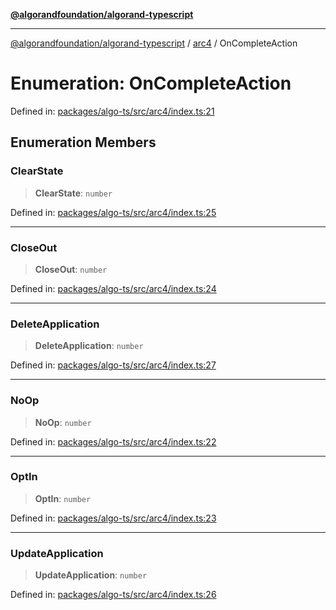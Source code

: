 [**@algorandfoundation/algorand-typescript**](../../../README.md)

***

[@algorandfoundation/algorand-typescript](../../../README.md) / [arc4](../README.md) / OnCompleteAction

# Enumeration: OnCompleteAction

Defined in: [packages/algo-ts/src/arc4/index.ts:21](https://github.com/algorandfoundation/puya-ts/blob/5bdb536fcbeffa6fe079b274d09cae785c8fb7b7/packages/algo-ts/src/arc4/index.ts#L21)

## Enumeration Members

### ClearState

> **ClearState**: `number`

Defined in: [packages/algo-ts/src/arc4/index.ts:25](https://github.com/algorandfoundation/puya-ts/blob/5bdb536fcbeffa6fe079b274d09cae785c8fb7b7/packages/algo-ts/src/arc4/index.ts#L25)

***

### CloseOut

> **CloseOut**: `number`

Defined in: [packages/algo-ts/src/arc4/index.ts:24](https://github.com/algorandfoundation/puya-ts/blob/5bdb536fcbeffa6fe079b274d09cae785c8fb7b7/packages/algo-ts/src/arc4/index.ts#L24)

***

### DeleteApplication

> **DeleteApplication**: `number`

Defined in: [packages/algo-ts/src/arc4/index.ts:27](https://github.com/algorandfoundation/puya-ts/blob/5bdb536fcbeffa6fe079b274d09cae785c8fb7b7/packages/algo-ts/src/arc4/index.ts#L27)

***

### NoOp

> **NoOp**: `number`

Defined in: [packages/algo-ts/src/arc4/index.ts:22](https://github.com/algorandfoundation/puya-ts/blob/5bdb536fcbeffa6fe079b274d09cae785c8fb7b7/packages/algo-ts/src/arc4/index.ts#L22)

***

### OptIn

> **OptIn**: `number`

Defined in: [packages/algo-ts/src/arc4/index.ts:23](https://github.com/algorandfoundation/puya-ts/blob/5bdb536fcbeffa6fe079b274d09cae785c8fb7b7/packages/algo-ts/src/arc4/index.ts#L23)

***

### UpdateApplication

> **UpdateApplication**: `number`

Defined in: [packages/algo-ts/src/arc4/index.ts:26](https://github.com/algorandfoundation/puya-ts/blob/5bdb536fcbeffa6fe079b274d09cae785c8fb7b7/packages/algo-ts/src/arc4/index.ts#L26)
